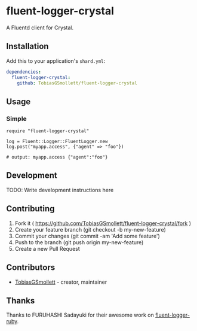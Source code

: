 # fluent-logger-crystal

A Fluentd client for Crystal.

## Installation

Add this to your application's `shard.yml`:

```yaml
dependencies:
  fluent-logger-crystal:
    github: TobiasGSmollett/fluent-logger-crystal
```

## Usage

### Simple
```crystal
require "fluent-logger-crystal"

log = Fluent::Logger::FluentLogger.new
log.post("myapp.access", {"agent" => "foo"})

# output: myapp.access {"agent":"foo"}
```

## Development

TODO: Write development instructions here

## Contributing

1. Fork it ( https://github.com/TobiasGSmollett/fluent-logger-crystal/fork )
2. Create your feature branch (git checkout -b my-new-feature)
3. Commit your changes (git commit -am 'Add some feature')
4. Push to the branch (git push origin my-new-feature)
5. Create a new Pull Request

## Contributors

- [TobiasGSmollett](https://github.com/TobiasGSmollett)  - creator, maintainer

## Thanks
Thanks to FURUHASHI Sadayuki for their awesome work on [fluent-logger-ruby](https://github.com/fluent/fluent-logger-ruby).
